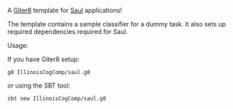 A [Giter8][g8] template for [Saul][saul] applications!

The template contains a sample classifier for a dummy task. It also sets up required dependencies required for Saul.

Usage:

If you have Giter8 setup:
```
g8 IllinoisCogComp/saul.g8
```

or using the SBT tool:
```
sbt new IllinoisCogComp/saul.g8
```

[g8]: http://www.foundweekends.org/giter8/
[saul]: https://github.com/IllinoisCogComp/saul
